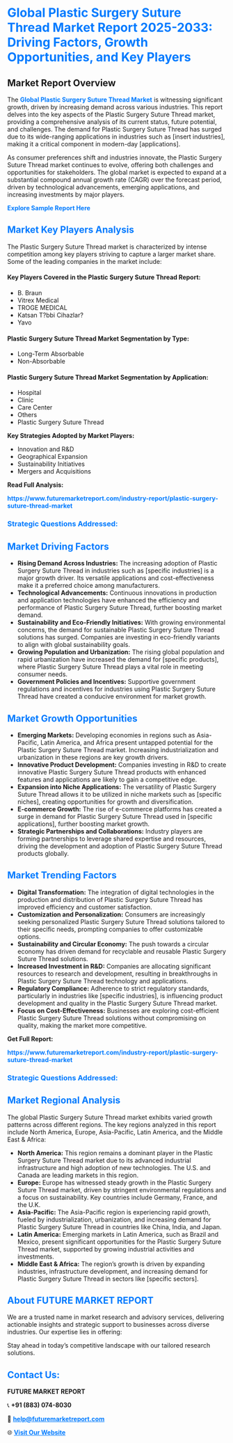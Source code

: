 <h1 style="color: #007BFF;">Global Plastic Surgery Suture Thread Market Report 2025-2033: Driving Factors, Growth Opportunities, and Key Players</h1>

<section id="overview">
<h2>Market Report Overview</h2>
<p>The <a href="https://www.futuremarketreport.com/industry-report/plastic-surgery-suture-thread-market" style="color: #007BFF; text-decoration: none;"><strong>Global Plastic Surgery Suture Thread Market</strong></a> is witnessing significant growth, driven by increasing demand across various industries. This report delves into the key aspects of the Plastic Surgery Suture Thread market, providing a comprehensive analysis of its current status, future potential, and challenges. The demand for Plastic Surgery Suture Thread has surged due to its wide-ranging applications in industries such as [insert industries], making it a critical component in modern-day [applications].</p>
<p>As consumer preferences shift and industries innovate, the Plastic Surgery Suture Thread market continues to evolve, offering both challenges and opportunities for stakeholders. The global market is expected to expand at a substantial compound annual growth rate (CAGR) over the forecast period, driven by technological advancements, emerging applications, and increasing investments by major players.</p>
</section>

<section id="overview">
<p><a href="https://www.futuremarketreport.com/request-sample/reportId=124184" style="color: #007BFF; text-decoration: none;"><strong>Explore Sample Report Here</strong></a></p>
</section>

<section id="key-players">
<h2 style="color: #007BFF;">Market Key Players Analysis</h2>
<p>The Plastic Surgery Suture Thread market is characterized by intense competition among key players striving to capture a larger market share. Some of the leading companies in the market include:</p>
<h4>Key Players Covered in the Plastic Surgery Suture Thread Report:</h4>
<ul><li>B. Braun</li><li>Vitrex Medical</li><li>TROGE MEDICAL</li><li>Katsan T?bbi Cihazlar?</li><li>Yavo</li></ul>
<h4>Plastic Surgery Suture Thread Market Segmentation by Type:</h4>
<ul><li>Long-Term Absorbable</li><li>Non-Absorbable</li></ul>

<h4>Plastic Surgery Suture Thread Market Segmentation by Application:</h4>
<ul><li>Hospital</li><li>Clinic</li><li>Care Center</li><li>Others</li><li>Plastic Surgery Suture Thread</li></ul>
<p><strong>Key Strategies Adopted by Market Players:</strong></p>
<ul>
<li>Innovation and R&D</li>
<li>Geographical Expansion</li>
<li>Sustainability Initiatives</li>
<li>Mergers and Acquisitions</li>
</ul>
</section>

<section>
<p><strong>Read Full Analysis: </strong></p><a href="https://www.futuremarketreport.com/industry-report/plastic-surgery-suture-thread-market" style="color: #007BFF; text-decoration: none;"><strong>https://www.futuremarketreport.com/industry-report/plastic-surgery-suture-thread-market</strong></a>
<h3 style="color: #007BFF;">Strategic Questions Addressed:</h3>
</section>

<section id="driving-factors">
<h2 style="color: #007BFF;">Market Driving Factors</h2>
<ul>
<li><strong>Rising Demand Across Industries:</strong> The increasing adoption of Plastic Surgery Suture Thread in industries such as [specific industries] is a major growth driver. Its versatile applications and cost-effectiveness make it a preferred choice among manufacturers.</li>
<li><strong>Technological Advancements:</strong> Continuous innovations in production and application technologies have enhanced the efficiency and performance of Plastic Surgery Suture Thread, further boosting market demand.</li>
<li><strong>Sustainability and Eco-Friendly Initiatives:</strong> With growing environmental concerns, the demand for sustainable Plastic Surgery Suture Thread solutions has surged. Companies are investing in eco-friendly variants to align with global sustainability goals.</li>
<li><strong>Growing Population and Urbanization:</strong> The rising global population and rapid urbanization have increased the demand for [specific products], where Plastic Surgery Suture Thread plays a vital role in meeting consumer needs.</li>
<li><strong>Government Policies and Incentives:</strong> Supportive government regulations and incentives for industries using Plastic Surgery Suture Thread have created a conducive environment for market growth.</li>
</ul>
</section>

<section id="growth-opportunities">
<h2 style="color: #007BFF;">Market Growth Opportunities</h2>
<ul>
<li><strong>Emerging Markets:</strong> Developing economies in regions such as Asia-Pacific, Latin America, and Africa present untapped potential for the Plastic Surgery Suture Thread market. Increasing industrialization and urbanization in these regions are key growth drivers.</li>
<li><strong>Innovative Product Development:</strong> Companies investing in R&D to create innovative Plastic Surgery Suture Thread products with enhanced features and applications are likely to gain a competitive edge.</li>
<li><strong>Expansion into Niche Applications:</strong> The versatility of Plastic Surgery Suture Thread allows it to be utilized in niche markets such as [specific niches], creating opportunities for growth and diversification.</li>
<li><strong>E-commerce Growth:</strong> The rise of e-commerce platforms has created a surge in demand for Plastic Surgery Suture Thread used in [specific applications], further boosting market growth.</li>
<li><strong>Strategic Partnerships and Collaborations:</strong> Industry players are forming partnerships to leverage shared expertise and resources, driving the development and adoption of Plastic Surgery Suture Thread products globally.</li>
</ul>
</section>

<section id="trending-factors">
<h2 style="color: #007BFF;">Market Trending Factors</h2>
<ul>
<li><strong>Digital Transformation:</strong> The integration of digital technologies in the production and distribution of Plastic Surgery Suture Thread has improved efficiency and customer satisfaction.</li>
<li><strong>Customization and Personalization:</strong> Consumers are increasingly seeking personalized Plastic Surgery Suture Thread solutions tailored to their specific needs, prompting companies to offer customizable options.</li>
<li><strong>Sustainability and Circular Economy:</strong> The push towards a circular economy has driven demand for recyclable and reusable Plastic Surgery Suture Thread solutions.</li>
<li><strong>Increased Investment in R&D:</strong> Companies are allocating significant resources to research and development, resulting in breakthroughs in Plastic Surgery Suture Thread technology and applications.</li>
<li><strong>Regulatory Compliance:</strong> Adherence to strict regulatory standards, particularly in industries like [specific industries], is influencing product development and quality in the Plastic Surgery Suture Thread market.</li>
<li><strong>Focus on Cost-Effectiveness:</strong> Businesses are exploring cost-efficient Plastic Surgery Suture Thread solutions without compromising on quality, making the market more competitive.</li>
</ul>
</section>

<section>
<p><strong>Get Full Report: </strong></p><a href="https://www.futuremarketreport.com/industry-report/plastic-surgery-suture-thread-market" style="color: #007BFF; text-decoration: none;"><strong>https://www.futuremarketreport.com/industry-report/plastic-surgery-suture-thread-market</strong></a>
<h3 style="color: #007BFF;">Strategic Questions Addressed:</h3>
</section>


<section id="regional-analysis">
<h2 style="color: #007BFF;">Market Regional Analysis</h2>
<p>The global Plastic Surgery Suture Thread market exhibits varied growth patterns across different regions. The key regions analyzed in this report include North America, Europe, Asia-Pacific, Latin America, and the Middle East & Africa:</p>
<ul>
<li><strong>North America:</strong> This region remains a dominant player in the Plastic Surgery Suture Thread market due to its advanced industrial infrastructure and high adoption of new technologies. The U.S. and Canada are leading markets in this region.</li>
<li><strong>Europe:</strong> Europe has witnessed steady growth in the Plastic Surgery Suture Thread market, driven by stringent environmental regulations and a focus on sustainability. Key countries include Germany, France, and the U.K.</li>
<li><strong>Asia-Pacific:</strong> The Asia-Pacific region is experiencing rapid growth, fueled by industrialization, urbanization, and increasing demand for Plastic Surgery Suture Thread in countries like China, India, and Japan.</li>
<li><strong>Latin America:</strong> Emerging markets in Latin America, such as Brazil and Mexico, present significant opportunities for the Plastic Surgery Suture Thread market, supported by growing industrial activities and investments.</li>
<li><strong>Middle East & Africa:</strong> The region’s growth is driven by expanding industries, infrastructure development, and increasing demand for Plastic Surgery Suture Thread in sectors like [specific sectors].</li>
</ul>
</section>

<footer>
<h2 style="color: #007BFF;">About FUTURE MARKET REPORT</h2>
<p>We are a trusted name in market research and advisory services, delivering actionable insights and strategic support to businesses across diverse industries. Our expertise lies in offering:</p>

<p>Stay ahead in today’s competitive landscape with our tailored research solutions.</p>

<h2 style="color: #007BFF;">Contact Us:</h2>
<p><strong>FUTURE MARKET REPORT</strong></p>
<p>📞 <strong>+91 (883) 074-8030</strong></p>
<p>📧 <strong><a href="mailto:help@futuremarketreport.com" style="color: #007BFF;">help@futuremarketreport.com</a></strong></p>
<p>🌐 <strong><a href="https://www.futuremarketreport.com/" style="color: #007BFF;">Visit Our Website</a></strong></p>
</footer>